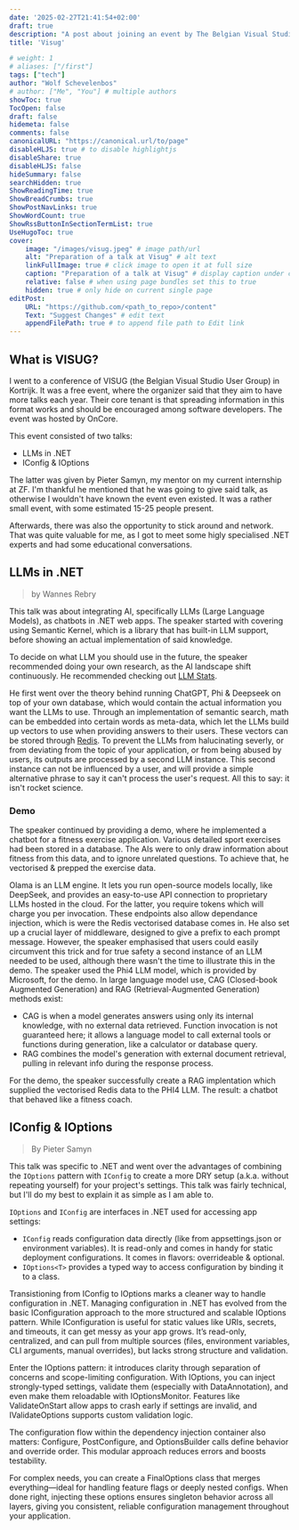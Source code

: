 ```yaml
---
date: '2025-02-27T21:41:54+02:00'
draft: true
description: "A post about joining an event by The Belgian Visual Studio User Group"
title: 'Visug'

# weight: 1
# aliases: ["/first"]
tags: ["tech"]
author: "Wolf Schevelenbos"
# author: ["Me", "You"] # multiple authors
showToc: true
TocOpen: false
draft: false
hidemeta: false
comments: false
canonicalURL: "https://canonical.url/to/page"
disableHLJS: true # to disable highlightjs
disableShare: true
disableHLJS: false
hideSummary: false
searchHidden: true
ShowReadingTime: true
ShowBreadCrumbs: true
ShowPostNavLinks: true
ShowWordCount: true
ShowRssButtonInSectionTermList: true
UseHugoToc: true
cover:
    image: "/images/visug.jpeg" # image path/url
    alt: "Preparation of a talk at Visug" # alt text
    linkFullImage: true # click image to open it at full size
    caption: "Preparation of a talk at Visug" # display caption under cover
    relative: false # when using page bundles set this to true
    hidden: true # only hide on current single page
editPost:
    URL: "https://github.com/<path_to_repo>/content"
    Text: "Suggest Changes" # edit text
    appendFilePath: true # to append file path to Edit link
---
```


## What is VISUG?

I went to a conference of VISUG (the Belgian Visual Studio User Group) in Kortrijk. It was a free event, where the organizer said that they aim to have more talks each year. Their core tenant is that spreading information in this format works and should be encouraged among software developers. The event was hosted by OnCore.

This event consisted of two talks:

- LLMs in .NET
- IConfig & IOptions

The latter was given by Pieter Samyn, my mentor on my current internship at ZF. I'm thankful he mentioned that he was going to give said talk, as otherwise I wouldn't have known the event even existed. It was a rather small event, with some estimated 15-25 people present.

Afterwards, there was also the opportunity to stick around and network. That was quite valuable for me, as I got to meet some higly specialised .NET experts and had some educational conversations.

## LLMs in .NET

> by Wannes Rebry

This talk was about integrating AI, specifically LLMs (Large Language Models), as chatbots in .NET web apps. The speaker started with covering using Semantic Kernel, which is a library that has built-in LLM support, before showing an actual implementation of said knowledge. 

To decide on what LLM you should use in the future, the speaker recommended doing your own research, as the AI landscape shift continuously. He recommended checking out [LLM Stats](https://llm-stats.com).

He first went over the theory behind running ChatGPT, Phi & Deepseek on top of your own database, which would contain the actual information you want the LLMs to use. Through an implementation of semantic search, math can be embedded into certain words as meta-data, which let the LLMs build up vectors to use when providing answers to their users. These vectors can be stored through [Redis](https://redis.io/docs/latest/develop/get-started/vector-database/). To prevent the LLMs from halucinating severly, or from deviating from the topic of your application, or from being abused by users, its outputs are processed by a second LLM instance. This second instance can not be influenced by a user, and will provide a simple alternative phrase to say it can't process the user's request. All this to say: it isn't rocket science.

### Demo

The speaker continued by providing a demo, where he implemented a chatbot for a fitness exercise application. Various detailed sport exercises had been stored in a database. The AIs were to only draw information about fitness from this data, and to ignore unrelated questions. To achieve that, he vectorised & prepped the exercise data. 

Olama is an LLM engine. It lets you run open-source models locally, like DeepSeek, and provides an easy-to-use API connection to proprietary LLMs hosted in the cloud. For the latter, you require tokens which will charge you per invocation. These endpoints also allow dependance injection, which is were the Redis vectorised database comes in. He also set up a crucial layer of middleware, designed to give a prefix to each prompt message. However, the speaker emphasised that users could easily circumvent this trick and for true safety a second instance of an LLM needed to be used, although there wasn't the time to illustrate this in the demo. The speaker used the Phi4 LLM model, which is provided by Microsoft, for the demo.
In large language model use, CAG (Closed-book Augmented Generation) and RAG (Retrieval-Augmented Generation) methods exist:

- CAG is when a model generates answers using only its internal knowledge, with no external data retrieved. Function invocation is not guaranteed here; it allows a language model to call external tools or functions during generation, like a calculator or database query.
- RAG combines the model's generation with external document retrieval, pulling in relevant info during the response process.

For the demo, the speaker successfully create a RAG implentation which supplied the vectorised Redis data to the PHI4 LLM. The result: a chatbot that behaved like a fitness coach.

## IConfig & IOptions

> By Pieter Samyn

This talk was specific to .NET and went over the advantages of combining the `IOptions` pattern with `IConfig` to create a more DRY setup (a.k.a. without repeating yourself) for your project's settings. This talk was fairly technical, but I'll do my best to explain it as simple as I am able to.

`IOptions` and `IConfig` are interfaces in .NET used for accessing app settings:

- `IConfig` reads configuration data directly (like from appsettings.json or environment variables). It is read-only and comes in handy for static deployment configurations. It comes in flavors: overrideable & optional.
- `IOptions<T>` provides a typed way to access configuration by binding it to a class. 

Transistioning from IConfig to IOptions marks a cleaner way to handle configuration in .NET. Managing configuration in .NET has evolved from the basic IConfiguration approach to the more structured and scalable IOptions pattern. While IConfiguration is useful for static values like URIs, secrets, and timeouts, it can get messy as your app grows. It’s read-only, centralized, and can pull from multiple sources (files, environment variables, CLI arguments, manual overrides), but lacks strong structure and validation.

Enter the IOptions pattern: it introduces clarity through separation of concerns and scope-limiting configuration. With IOptions<T>, you can inject strongly-typed settings, validate them (especially with DataAnnotation), and even make them reloadable with IOptionsMonitor<T>. Features like ValidateOnStart allow apps to crash early if settings are invalid, and IValidateOptions supports custom validation logic.

The configuration flow within the dependency injection container also matters: Configure, PostConfigure, and OptionsBuilder calls define behavior and override order. This modular approach reduces errors and boosts testability.

For complex needs, you can create a FinalOptions class that merges everything—ideal for handling feature flags or deeply nested configs. When done right, injecting these options ensures singleton behavior across all layers, giving you consistent, reliable configuration management throughout your application.
